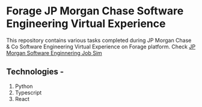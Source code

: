# Forage JP Morgan Chase Software Engineering Virtual Experience

This repository contains various tasks completed during JP Morgan Chase & Co Software Engineering Virtual Experience on Forage platform. 
Check [JP Morgan Software Enginnering Job Sim](https://www.theforage.com/simulations/jpmorgan/software-engineering-btjx)

## Technologies - 
1. Python
2. Typescript
3. React
